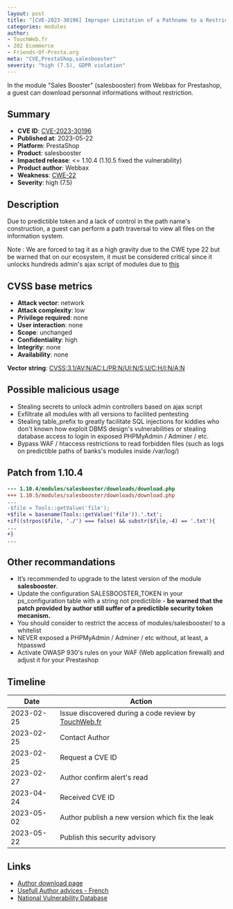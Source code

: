 ```yaml
---
layout: post
title: "[CVE-2023-30196] Improper Limitation of a Pathname to a Restricted Directory in Webbax - Sales Booster module for PrestaShop"
categories: modules
author:
- TouchWeb.fr
- 202 Ecommerce
- Friends-Of-Presta.org
meta: "CVE,PrestaShop,salesbooster"
severity: "high (7.5), GDPR violation"
---
```


In the module "Sales Booster" (salesbooster) from Webbax for Prestashop, a guest can download personnal informations without restriction.

## Summary

* **CVE ID**: [CVE-2023-30196](https://cve.mitre.org/cgi-bin/cvename.cgi?name=CVE-2023-30196)
* **Published at**: 2023-05-22
* **Platform**: PrestaShop
* **Product**: salesbooster
* **Impacted release**: <= 1.10.4 (1.10.5 fixed the vulnerability)
* **Product author**: Webbax
* **Weakness**: [CWE-22](https://cwe.mitre.org/data/definitions/22.html)
* **Severity**: high (7.5)

## Description

Due to predictible token and a lack of control in the path name's construction, a guest can perform a path traversal to view all files on the information system.

Note : We are forced to tag it as a high gravity due to the CWE type 22 but be warned that on our ecosystem, it must be considered critical since it unlocks hundreds admin's ajax script of modules due to [this](https://github.com/PrestaShop/PrestaShop/blob/6c05518b807d014ee8edb811041e3de232520c28/classes/Tools.php#L1247)

## CVSS base metrics

* **Attack vector**: network
* **Attack complexity**: low
* **Privilege required**: none
* **User interaction**: none
* **Scope**: unchanged
* **Confidentiality**: high
* **Integrity**: none
* **Availability**: none

**Vector string**: [CVSS:3.1/AV:N/AC:L/PR:N/UI:N/S:U/C:H/I:N/A:N](https://nvd.nist.gov/vuln-metrics/cvss/v3-calculator?vector=AV:N/AC:L/PR:N/UI:N/S:U/C:H/I:N/A:N)

## Possible malicious usage

* Stealing secrets to unlock admin controllers based on ajax script
* Exfiltrate all modules with all versions to facilited pentesting
* Stealing table_prefix to greatly facilitate SQL injections for kiddies who don't known how exploit DBMS design's vulnerabilities or stealing database access to login in exposed PHPMyAdmin / Adminer / etc.
* Bypass WAF / htaccess restrictions to read forbidden files (such as logs on predictible paths of banks's modules inside /var/log/)

## Patch from 1.10.4

```diff
--- 1.10.4/modules/salesbooster/downloads/download.php
+++ 1.10.5/modules/salesbooster/downloads/download.php
...
-$file = Tools::getValue('file');
+$file = basename(Tools::getValue('file')).'.txt';
+if((strpos($file, './') === false) && substr($file,-4) == '.txt'){
...
+}
...
```

## Other recommandations

* It’s recommended to upgrade to the latest version of the module **salesbooster**.
* Update the configuration SALESBOOSTER_TOKEN in your ps_configuration table with a string not predictible - **be warned that the patch provided by author still suffer of a predictible security token mecanism.**
* You should consider to restrict the access of modules/salesbooster/ to a whitelist
* NEVER exposed a PHPMyAdmin / Adminer / etc without, at least, a htpasswd
* Activate OWASP 930's rules on your WAF (Web application firewall) and adjust it for your Prestashop

## Timeline

| Date | Action |
|--|--|
| 2023-02-25 | Issue discovered during a code review by [TouchWeb.fr](https://www.touchweb.fr) |
| 2023-02-25 | Contact Author |
| 2023-02-25 | Request a CVE ID |
| 2023-02-27 | Author confirm alert's read |
| 2023-04-24 | Received CVE ID |
| 2023-05-02 | Author publish a new version which fix the leak |
| 2023-05-22 | Publish this security advisory |

## Links

* [Author download page](https://www.webbax.ch/2017/08/30/9-modules-prestashop-gratuits-offert-par-webbax/)
* [Usefull Author advices - French](https://www.youtube.com/watch?v=ZHerGwp0oq4&t=1855s)
* [National Vulnerability Database](https://nvd.nist.gov/vuln/detail/CVE-2023-30196)
